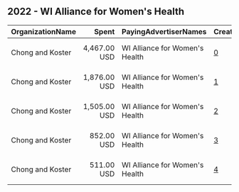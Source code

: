 ## 2022 - WI Alliance for Women's Health 
|OrganizationName|Spent|PayingAdvertiserNames|CreativeUrls|Impressions|Genders|AgeBrackets|CountryCodes|BillingAddresses|CandidateBallotInformation|
|:---|---:|:---|:---|---:|:---|:---|:---|:---|:---|
|Chong and Koster|4,467.00 USD|WI Alliance for Women's Health|[0](https://www.snap.com/political-ads/asset/870f88a7239cd446ced4fa707633bfc37c9b40c5b670511a77e403baf1b13033?mediaType=png)|709,975|FEMALE|18-35|united states|"1640 Rhode Island Ave. NW, Suite 600,Washington,20036,US"||
|Chong and Koster|1,876.00 USD|WI Alliance for Women's Health|[1](https://www.snap.com/political-ads/asset/6823b0472186f00ffd7b14fc6d6c97cee26812e473f69ad3a95de1ccea71d633?mediaType=png)|271,345|FEMALE|18-35|united states|"1640 Rhode Island Ave. NW, Suite 600,Washington,20036,US"||
|Chong and Koster|1,505.00 USD|WI Alliance for Women's Health|[2](https://www.snap.com/political-ads/asset/870f88a7239cd446ced4fa707633bfc37c9b40c5b670511a77e403baf1b13033?mediaType=png)|253,825|FEMALE|18-35|united states|"1640 Rhode Island Ave. NW, Suite 600,Washington,20036,US"||
|Chong and Koster|852.00 USD|WI Alliance for Women's Health|[3](https://www.snap.com/political-ads/asset/6823b0472186f00ffd7b14fc6d6c97cee26812e473f69ad3a95de1ccea71d633?mediaType=png)|111,843|FEMALE|18-35|united states|"1640 Rhode Island Ave. NW, Suite 600,Washington,20036,US"||
|Chong and Koster|511.00 USD|WI Alliance for Women's Health|[4](https://www.snap.com/political-ads/asset/870f88a7239cd446ced4fa707633bfc37c9b40c5b670511a77e403baf1b13033?mediaType=png)|79,367|FEMALE|18-35|united states|"1640 Rhode Island Ave. NW, Suite 600,Washington,20036,US"||
